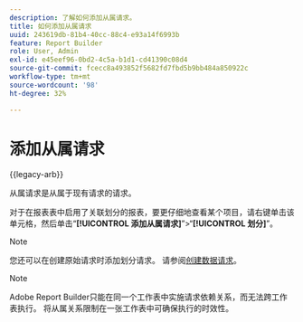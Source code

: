 ```yaml
---
description: 了解如何添加从属请求。
title: 如何添加从属请求
uuid: 243619db-81b4-40cc-88c4-e93a14f6993b
feature: Report Builder
role: User, Admin
exl-id: e45eef96-0bd2-4c5a-b1d1-cd41390c08d4
source-git-commit: fcecc8a493852f5682fd7fbd5b9bb484a850922c
workflow-type: tm+mt
source-wordcount: '98'
ht-degree: 32%

---
```


# 添加从属请求

{{legacy-arb}}

从属请求是从属于现有请求的请求。

对于在报表表中启用了关联划分的报表，要更仔细地查看某个项目，请右键单击该单元格，然后单击“**[!UICONTROL 添加从属请求]**”>“**[!UICONTROL 划分]**”。

>[!NOTE]
>
>您还可以在创建原始请求时添加划分请求。 请参阅[创建数据请求](/help/analyze/legacy-report-builder/data-requests/t-create-a-data-request.md)。

>[!NOTE]
>
>Adobe Report Builder只能在同一个工作表中实施请求依赖关系，而无法跨工作表执行。 将从属关系限制在一张工作表中可确保执行的时效性。


